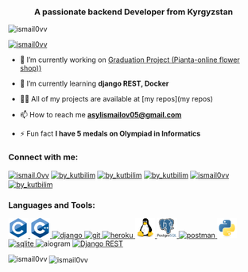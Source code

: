 <h3 align="center">A passionate backend Developer from Kyrgyzstan</h3>

<p align="left"> <img src="https://komarev.com/ghpvc/?username=ismail0vv&label=Profile%20views&color=0e75b6&style=flat" alt="ismail0vv" /> </p>

<p align="left"> <a href="https://github.com/ryo-ma/github-profile-trophy"><img src="https://github-profile-trophy.vercel.app/?username=ismail0vv" alt="ismail0vv" /></a> </p>

- 🔭 I’m currently working on [Graduation Project (Pianta-online flower shop))](https://github.com/ismail0vv/PiantaFlowerShop_DjangoRestAPI)

- 🌱 I’m currently learning **django REST, Docker**

- 👨‍💻 All of my projects are available at [my repos](my repos)

- 📫 How to reach me **asylismailov05@gmail.com**

- ⚡ Fun fact **I have 5 medals on Olympiad in Informatics**

<h3 align="left">Connect with me:</h3>
<p align="left">
<a href="https://instagram.com/ismail.0vv" target="blank"><img align="center" src="https://raw.githubusercontent.com/rahuldkjain/github-profile-readme-generator/master/src/images/icons/Social/instagram.svg" alt="ismail.0vv" height="30" width="40" /></a>
<a href="https://www.codechef.com/users/by_kutbilim" target="blank"><img align="center" src="https://cdn.jsdelivr.net/npm/simple-icons@3.1.0/icons/codechef.svg" alt="by_kutbilim" height="30" width="40" /></a>
<a href="https://www.hackerrank.com/by_kutbilim" target="blank"><img align="center" src="https://raw.githubusercontent.com/rahuldkjain/github-profile-readme-generator/master/src/images/icons/Social/hackerrank.svg" alt="by_kutbilim" height="30" width="40" /></a>
<a href="https://codeforces.com/profile/by_kutbilim" target="blank"><img align="center" src="https://raw.githubusercontent.com/rahuldkjain/github-profile-readme-generator/master/src/images/icons/Social/codeforces.svg" alt="by_kutbilim" height="30" width="40" /></a>
<a href="https://www.leetcode.com/ismail0vv" target="blank"><img align="center" src="https://raw.githubusercontent.com/rahuldkjain/github-profile-readme-generator/master/src/images/icons/Social/leet-code.svg" alt="ismail0vv" height="30" width="40" /></a>
<a href="https://www.topcoder.com/members/by_kutbilim" target="blank"><img align="center" src="https://raw.githubusercontent.com/rahuldkjain/github-profile-readme-generator/master/src/images/icons/Social/topcoder.svg" alt="by_kutbilim" height="30" width="40" /></a>
</p>

<h3 align="left">Languages and Tools:</h3>
<p align="left">
<a href="https://www.cprogramming.com/" target="_blank" rel="noreferrer"> <img src="https://raw.githubusercontent.com/devicons/devicon/master/icons/c/c-original.svg" alt="c" width="40" height="40"/> </a>
<a href="https://www.w3schools.com/cpp/" target="_blank" rel="noreferrer"> <img src="https://raw.githubusercontent.com/devicons/devicon/master/icons/cplusplus/cplusplus-original.svg" alt="cplusplus" width="40" height="40"/> </a>
<a href="https://www.djangoproject.com/" target="_blank" rel="noreferrer"> <img src="https://cdn.worldvectorlogo.com/logos/django.svg" alt="django" width="40" height="40"/> </a>
<a href="https://git-scm.com/" target="_blank" rel="noreferrer"> <img src="https://www.vectorlogo.zone/logos/git-scm/git-scm-icon.svg" alt="git" width="40" height="40"/> </a>
<a href="https://heroku.com" target="_blank" rel="noreferrer"> <img src="https://www.vectorlogo.zone/logos/heroku/heroku-icon.svg" alt="heroku" width="40" height="40"/> </a>
<a href="https://www.linux.org/" target="_blank" rel="noreferrer"> <img src="https://raw.githubusercontent.com/devicons/devicon/master/icons/linux/linux-original.svg" alt="linux" width="40" height="40"/> </a>
<a href="https://www.postgresql.org" target="_blank" rel="noreferrer"> <img src="https://raw.githubusercontent.com/devicons/devicon/master/icons/postgresql/postgresql-original-wordmark.svg" alt="postgresql" width="40" height="40"/> </a>
<a href="https://postman.com" target="_blank" rel="noreferrer"> <img src="https://www.vectorlogo.zone/logos/getpostman/getpostman-icon.svg" alt="postman" width="40" height="40"/> </a>
<a href="https://www.python.org" target="_blank" rel="noreferrer"> <img src="https://raw.githubusercontent.com/devicons/devicon/master/icons/python/python-original.svg" alt="python" width="40" height="40"/> </a>
<a href="https://www.sqlite.org/" target="_blank" rel="noreferrer"> <img src="https://www.vectorlogo.zone/logos/sqlite/sqlite-icon.svg" alt="sqlite" width="40" height="40"/> </a>
<a herf="https://docs.aiogram.dev" target = "_blank"><img src="https://docs.aiogram.dev/en/latest/_static/logo.png" alt="aiogram" height="40" width="40" /> </a>
<a href="https://www.django-rest-framework.org" target="_blank"><img src="https://www.django-rest-framework.org/img/logo.png" alt="Django REST" height="40" width="40" /></a>
</p>

<p><img align="left" src="https://github-readme-stats.vercel.app/api/top-langs?username=ismail0vv&show_icons=true&locale=en&layout=compact" alt="ismail0vv" /></p>

<p>&nbsp;<img align="center" src="https://github-readme-stats.vercel.app/api?username=ismail0vv&show_icons=true&locale=en" alt="ismail0vv" /></p>

